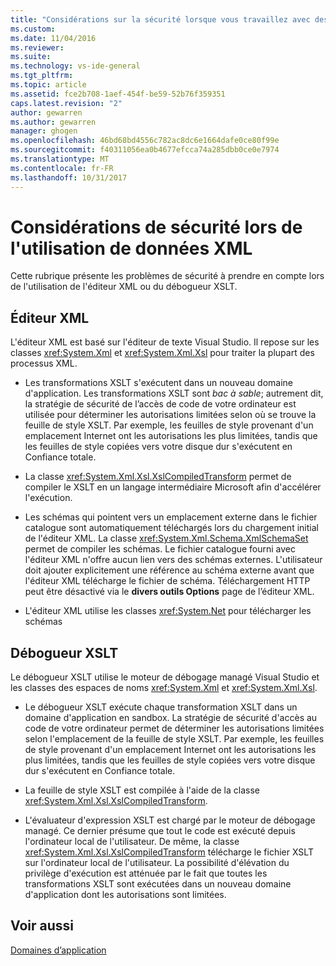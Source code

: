 ```yaml
---
title: "Considérations sur la sécurité lorsque vous travaillez avec des données XML | Documents Microsoft"
ms.custom: 
ms.date: 11/04/2016
ms.reviewer: 
ms.suite: 
ms.technology: vs-ide-general
ms.tgt_pltfrm: 
ms.topic: article
ms.assetid: fce2b708-1aef-454f-be59-52b76f359351
caps.latest.revision: "2"
author: gewarren
ms.author: gewarren
manager: ghogen
ms.openlocfilehash: 46bd68bd4556c782ac8dc6e1664dafe0ce80f99e
ms.sourcegitcommit: f40311056ea0b4677efcca74a285dbb0ce0e7974
ms.translationtype: MT
ms.contentlocale: fr-FR
ms.lasthandoff: 10/31/2017
---
```

# <a name="security-considerations-when-working-with-xml-data"></a>Considérations de sécurité lors de l'utilisation de données XML
Cette rubrique présente les problèmes de sécurité à prendre en compte lors de l'utilisation de l'éditeur XML ou du débogueur XSLT.  
  
## <a name="xml-editor"></a>Éditeur XML  
 L'éditeur XML est basé sur l'éditeur de texte Visual Studio. Il repose sur les classes <xref:System.Xml> et <xref:System.Xml.Xsl> pour traiter la plupart des processus XML.  
  
-   Les transformations XSLT s'exécutent dans un nouveau domaine d'application. Les transformations XSLT sont *bac à sable*; autrement dit, la stratégie de sécurité de l’accès de code de votre ordinateur est utilisée pour déterminer les autorisations limitées selon où se trouve la feuille de style XSLT. Par exemple, les feuilles de style provenant d'un emplacement Internet ont les autorisations les plus limitées, tandis que les feuilles de style copiées vers votre disque dur s'exécutent en Confiance totale.  
  
-   La classe <xref:System.Xml.Xsl.XslCompiledTransform> permet de compiler le XSLT en un langage intermédiaire Microsoft afin d'accélérer l'exécution.  
  
-   Les schémas qui pointent vers un emplacement externe dans le fichier catalogue sont automatiquement téléchargés lors du chargement initial de l'éditeur XML. La classe <xref:System.Xml.Schema.XmlSchemaSet> permet de compiler les schémas. Le fichier catalogue fourni avec l'éditeur XML n'offre aucun lien vers des schémas externes. L'utilisateur doit ajouter explicitement une référence au schéma externe avant que l'éditeur XML télécharge le fichier de schéma. Téléchargement HTTP peut être désactivé via le **divers outils Options** page de l’éditeur XML.  
  
-   L'éditeur XML utilise les classes <xref:System.Net> pour télécharger les schémas  
  
## <a name="xslt-debugger"></a>Débogueur XSLT  
 Le débogueur XSLT utilise le moteur de débogage managé Visual Studio et les classes des espaces de noms <xref:System.Xml> et <xref:System.Xml.Xsl>.  
  
-   Le débogueur XSLT exécute chaque transformation XSLT dans un domaine d'application en sandbox. La stratégie de sécurité d'accès au code de votre ordinateur permet de déterminer les autorisations limitées selon l'emplacement de la feuille de style XSLT. Par exemple, les feuilles de style provenant d'un emplacement Internet ont les autorisations les plus limitées, tandis que les feuilles de style copiées vers votre disque dur s'exécutent en Confiance totale.  
  
-   La feuille de style XSLT est compilée à l'aide de la classe <xref:System.Xml.Xsl.XslCompiledTransform>.  
  
-   L'évaluateur d'expression XSLT est chargé par le moteur de débogage managé. Ce dernier présume que tout le code est exécuté depuis l'ordinateur local de l'utilisateur. De même, la classe <xref:System.Xml.Xsl.XslCompiledTransform> télécharge le fichier XSLT sur l'ordinateur local de l'utilisateur. La possibilité d'élévation du privilège d'exécution est atténuée par le fait que toutes les transformations XSLT sont exécutées dans un nouveau domaine d'application dont les autorisations sont limitées.  
  
## <a name="see-also"></a>Voir aussi  
 [Domaines d’application](/dotnet/framework/app-domains/application-domains)  